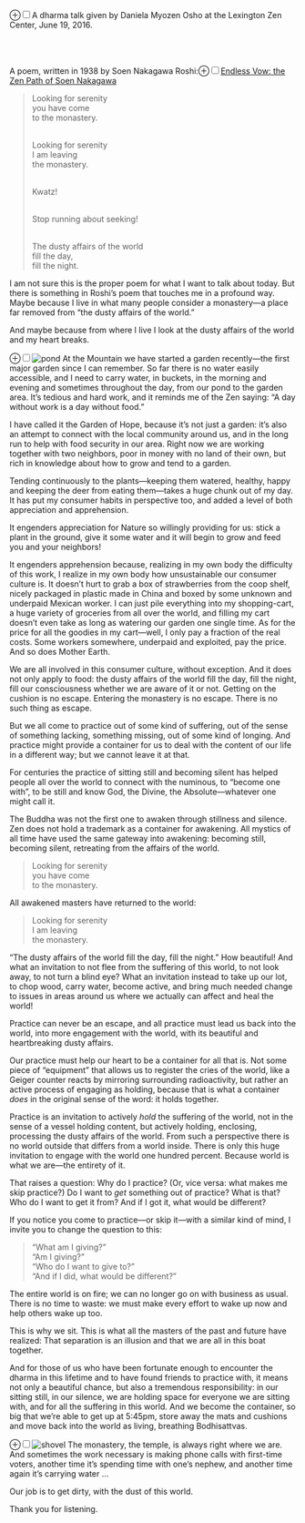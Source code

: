 

<label for="mn-intro-dirty" class="margin-toggle">&#8853;</label><input type="checkbox" id="mn-intro-dirty" class="margin-toggle"/><span class="marginnote">A dharma talk given by Daniela Myozen Osho at the Lexington Zen Center, June 19, 2016.</span>
<!-- more -->



<br><br>

<p><span class="newthought">A poem</span>, written in 1938 by Soen Nakagawa Roshi:<label for="mn-poem-source" class="margin-toggle">&#8853;</label><input type="checkbox" id="mn-poem-source" class="margin-toggle"/><span class="marginnote"><a href="http://www.shambhala.com/endless-vow.html" target = "-blank">Endless Vow:  the Zen Path of Soen Nakagawa</a></span>
  <blockquote>
Looking for serenity<br>
you have come<br>
to the monastery.<br><br>

Looking for serenity<br>
I am leaving<br>
the monastery.<br><br>

Kwatz!<br><br>

Stop running about seeking!<br><br>

The dusty affairs of the world<br>
fill the day,<br>
fill the night.
</blockquote>

</p>




I am not sure this is the proper poem for what I want to talk about today. But there is something in Roshi’s poem that touches me in a profound way. Maybe because I live in what many people consider a monastery&mdash;a place far removed from “the dusty affairs of the world.”

And maybe because from where I live I look at the dusty affairs of the world and my heart breaks.

<p><label for="mn-pond" class="margin-toggle">&#8853;</label><input type="checkbox" id="mn-pond" class="margin-toggle"/><span class="marginnote"><img src="/images/pond.png" alt="pond" /></span>
At the Mountain we have started a garden recently&mdash;the first major garden since I can remember. So far there is no water easily accessible, and I need to carry water, in buckets, in the morning and evening and sometimes throughout the day, from our pond to the garden area. It’s tedious and hard work, and it reminds me of the Zen saying: “A day without work is a day without food.”


I have called it the Garden of Hope, because it’s not just a garden: it’s also an attempt to connect with the local community around us, and in the long run to help with food security in our area. Right now we are working together with two neighbors, poor in money with no land of their own, but rich in knowledge about how to grow and tend to a garden.


Tending continuously to the plants&mdash;keeping them watered, healthy, happy and keeping the deer from eating them—takes a huge chunk out of my day. It has put my consumer habits in perspective too, and added a level of both appreciation and apprehension.


It engenders appreciation for Nature so willingly providing for us: stick a plant in the ground, give it some water and it will begin to grow and feed you and your neighbors!


It engenders apprehension because, realizing in my own body the difficulty of this work, I realize in my own body how unsustainable our consumer culture is. It doesn’t hurt to grab a box of strawberries from the coop shelf, nicely packaged in plastic made in China and boxed by some unknown and underpaid Mexican worker. I can just pile everything into my shopping-cart, a huge variety of groceries from all over the world, and filling my cart doesn’t even take as long as watering our garden one single time.  As for the price for all the goodies in my cart—well, I only pay a fraction of the real costs.  Some workers somewhere, underpaid and exploited, pay the price.  And so does Mother Earth.


We are all involved in this consumer culture, without exception. And it does not only apply to food: the dusty affairs of the world fill the day, fill the night, fill our consciousness whether we are aware of it or not. Getting on the cushion is no escape. Entering the monastery is no escape. There is no such thing as escape.


But we all come to practice out of some kind of suffering, out of the sense of something lacking, something missing, out of some kind of longing. And practice might provide a container for us to deal with the content of our life in a different way; but we cannot leave it at that.


For centuries the practice of sitting still and becoming silent has helped people all over the world to connect with the numinous, to “become one with”, to be still and know God, the Divine, the Absolute&mdash;whatever one might call it.


The Buddha was not the first one to awaken through stillness and silence. Zen does not hold a trademark as a container for awakening. All mystics of all time have used the same gateway into awakening: becoming still, becoming silent, retreating from the affairs of the world.



<blockquote>
Looking for serenity<br>
you have come<br>
to the monastery.
</blockquote>


 

All awakened masters have returned to the world:



<blockquote>
Looking for serenity<br>
I am leaving<br>
the monastery.
</blockquote>



“The dusty affairs of the world fill the day, fill the night.”  How beautiful! And what an invitation to not flee from the suffering of this world, to not look away, to not turn a blind eye? What an invitation instead to take up our lot, to chop wood, carry water, become active, and bring much needed change to issues in areas around us where we actually can affect and heal the world!


Practice can never be an escape, and all practice must lead us back into the world, into more engagement with the world, with its beautiful and heartbreaking dusty affairs.

Our practice must help our heart to be a container for all that is.  Not some piece of “equipment” that allows us to register the cries of the world, like a Geiger counter reacts by mirroring surrounding radioactivity, but rather an active process of engaging as holding, because that is what a container *does* in the original sense of the word: it holds together.


Practice is an invitation to actively *hold* the suffering of the world, not in the sense of a vessel holding content, but actively holding, enclosing, processing the dusty affairs of the world. From such a perspective there is no world outside that differs from a world inside. There is only this huge invitation to engage with the world one hundred percent. Because world is what we are—the entirety of it.


That raises a question: Why do I practice? (Or, vice versa: what makes me skip practice?) Do I want to *get* something out of practice? What is that? Who do I want to get it from? And if I got it, what would be different?


If you notice you come to practice&mdash;or skip it&mdash;with a similar kind of mind, I invite you to change the question to this:

<p>
<blockquote>
“What am I giving?”<br>
“Am I giving?”<br>
“Who do I want to give to?”<br>
“And if I did, what would be different?”
</blockquote>
</p>



The entire world is on fire; we can no longer go on with business as usual. There is no time to waste: we must make every effort to wake up now and help others wake up too.

This is why we sit. This is what all the masters of the past and future have realized: That separation is an illusion and that we are all in this boat together.


And for those of us who have been fortunate enough to encounter the dharma in this lifetime and to have found friends to practice with, it means not only a beautiful chance, but also a tremendous responsibility: in our sitting still, in our silence, we are holding space for everyone we are sitting with, and for all the suffering in this world.  And we become the container, so big that we’re able to get up at 5:45pm, store away the mats and cushions and move back into the world as living, breathing Bodhisattvas.

<p><label for="mn-shovel" class="margin-toggle">&#8853;</label><input type="checkbox" id="mn-shovel" class="margin-toggle"/><span class="marginnote"><img src="/images/shovel.png" alt="shovel" /></span>
The monastery, the temple, is always right where we are. And sometimes the work necessary is making phone calls with first-time voters, another time it’s spending time with one’s nephew, and another time again it’s carrying water &hellip;


Our job is to get dirty, with the dust of this world.


Thank you for listening.